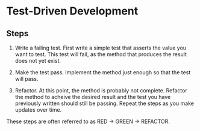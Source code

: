 # Test-Driven Development

## Steps

1. Write a failing test. First write a simple test that asserts the value you want to test. This test will fail, as the method that produces the result does not yet exist.

2. Make the test pass. Implement the method just enough so that the test will pass.

3. Refactor. At this point, the method is probably not complete. Refactor the method to acheive the desired result and the test you have previously written should still be passing. Repeat the steps as you make updates over time.

These steps are often referred to as RED -> GREEN -> REFACTOR.
